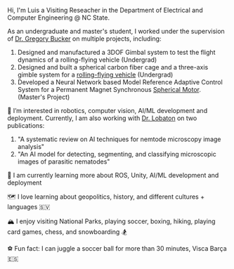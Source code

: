 Hi, I'm Luis a Visiting Reseacher in the Department of Electrical and Computer Engineering @ NC State. 

As an undergraduate and master's student, I worked under the supervision of [Dr. Gregory Bucker](https://mae.ncsu.edu/people/gbuckner/) on multiple projects, including:  
1. Designed and manufactured a 3DOF Gimbal system to test the flight dynamics of a rolling-flying vehicle (Undergrad)  
2. Designed and built a spherical carbon fiber cage and a three-axis gimble system for a [rolling-flying vehicle](https://asmedigitalcollection.asme.org/mechanismsrobotics/article/13/5/050901/1106903/The-Spherical-Rolling-Flying-Vehicle-Dynamic) (Undergrad)
3. Developed a Neural Network based Model Reference Adaptive Control System for a Permanent Magnet Synchronous [Spherical Motor](https://www.mdpi.com/2075-1702/10/8/612). (Master's Project)


🦾 I’m interested in robotics, computer vision, AI/ML development and deployment. Currently, I am also working with [Dr. Lobaton](https://ece.ncsu.edu/people/ejlobato/) on two publications:

1. "A systematic review on AI techniques for nemtode microscopy image analysis" 
2. "An AI model for detecting, segmenting, and classifying microscopic images of parasitic nematodes"
     

     
🌱 I am currently learning more about ROS, Unity, AI/ML development and deployment  

🗺️ I love learning about geopolitics, history, and different cultures + languages 🇸🇻  

🏔️ I enjoy visiting National Parks, playing soccer, boxing, hiking, playing card games, chess, and snowboarding 🏂  

⚽️ Fun fact: I can juggle a soccer ball for more than 30 minutes, Visca Barça 🇪🇸  



<!---
jljimene7/jljimene7 is a ✨ special ✨ repository because its `README.md` (this file) appears on your GitHub profile.
You can click the Preview link to take a look at your changes.
--->
